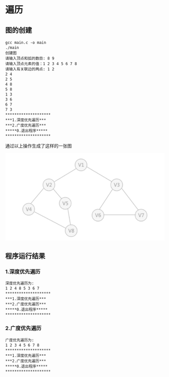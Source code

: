 # 遍历

## 图的创建

```shell
gcc main.c -o main
./main
创建图
请输入顶点和弧的数目: 8 9
请输入顶点元素的值：1 2 3 4 5 6 7 8  
请输入有关联边的两点: 1 2
2 4
2 5
4 8
5 8
1 3
3 6
6 7
7 3
********************
***1.深度优先遍历***
***2.广度优先遍历***
*****0.退出程序*****
********************
```

通过以上操作生成了这样的一张图

![测试的图结构](./img/test_graph.png)

## 程序运行结果

### 1.深度优先遍历

```shell
深度优先遍历为:
1 2 4 8 5 3 6 7
********************
***1.深度优先遍历***
***2.广度优先遍历***
*****0.退出程序*****
********************
```

### 2.广度优先遍历

```shell
广度优先遍历为:
1 2 3 4 5 6 7 8
********************
***1.深度优先遍历***
***2.广度优先遍历***
*****0.退出程序*****
********************
```
